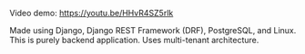 Video demo: https://youtu.be/HHvR4SZ5rlk

Made using Django, Django REST Framework (DRF), PostgreSQL, and Linux.
This is purely backend application.
Uses multi-tenant architecture.
